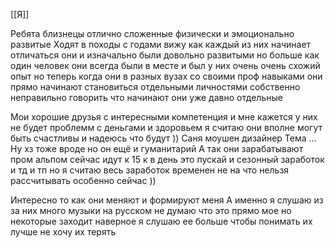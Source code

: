[[Я]] 


Ребята близнецы отлично сложенные физически и эмоционально развитые 
Ходят в походы с годами вижу как каждый из них начинает отличаться они и изначально были довольно развитыми но больше как один человек они всегда были в месте и был у них очень очень схожий опыт но теперь когда они в разных вузах со своими проф навыками они прямо начинают становиться отдельными личностями собственно неправильно говорить что начинают они уже давно отдельные 

Мои хорошие друзья с интересными компетенция и мне кажется у них не будет проблемм с деньгами и здоровьем я считаю они вполне могут быть счастливы и надеюсь что будут ))
Саня  моушен дизайнер 
Тема ... Ну хз тоже вроде но он ещё и гуманитарий 
А так они зарабатывают пром альпом сейчас идут к 15 к в день это пускай и сезонный заработок и тд и тп но я считаю весь заработок временен не на что нельзя рассчитывать особенно сейчас ))


Интересно то как они меняют и формируют меня 
А именно я слушаю из за них много музыки на русском не думаю что это прямо мое но некоторые заходит наверное я слушаю ее больше чтобы понимать их лучше не хочу их терять 

